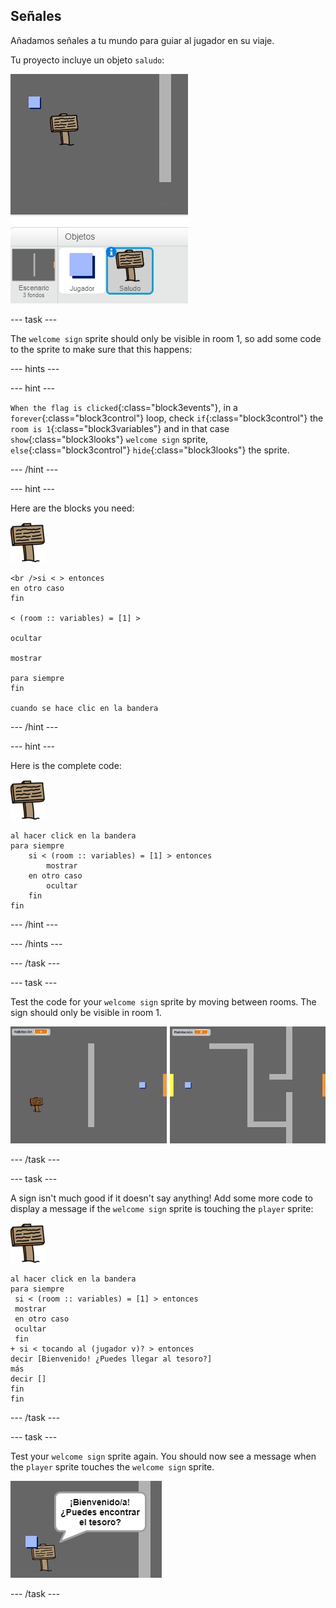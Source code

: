 ## Señales

Añadamos señales a tu mundo para guiar al jugador en su viaje.

Tu proyecto incluye un objeto `saludo`:

![captura de pantalla](images/world-sign.png)

\--- task \---

The `welcome sign` sprite should only be visible in room 1, so add some code to the sprite to make sure that this happens:

\--- hints \---

\--- hint \---

`When the flag is clicked`{:class="block3events"}, in a `forever`{:class="block3control"} loop, check `if`{:class="block3control"} the `room is 1`{:class="block3variables"} and in that case `show`{:class="block3looks"} `welcome sign` sprite, `else`{:class="block3control"} `hide`{:class="block3looks"} the sprite.

\--- /hint \---

\--- hint \---

Here are the blocks you need:

![sign](images/sign.png)

```blocks3
<br />si < > entonces
en otro caso
fin

< (room :: variables) = [1] >

ocultar

mostrar

para siempre
fin

cuando se hace clic en la bandera

```

\--- /hint \---

\--- hint \---

Here is the complete code:

![sign](images/sign.png)

```blocks3
al hacer click en la bandera
para siempre
    si < (room :: variables) = [1] > entonces
        mostrar
    en otro caso
        ocultar
    fin
fin
```

\--- /hint \---

\--- /hints \---

\--- /task \---

\--- task \---

Test the code for your `welcome sign` sprite by moving between rooms. The sign should only be visible in room 1.

![screenshot](images/world-sign-test.png)

\--- /task \---

\--- task \---

A sign isn't much good if it doesn't say anything! Add some more code to display a message if the `welcome sign` sprite is touching the `player` sprite:

![sign](images/sign.png)

```blocks3
al hacer click en la bandera
para siempre
 si < (room :: variables) = [1] > entonces
 mostrar
 en otro caso
 ocultar
 fin
+ si < tocando al (jugador v)? > entonces
decir [Bienvenido! ¿Puedes llegar al tesoro?]
más
decir []
fin
fin
```

\--- /task \---

\--- task \---

Test your `welcome sign` sprite again. You should now see a message when the `player` sprite touches the `welcome sign` sprite.

![screenshot](images/world-sign-test2.png)

\--- /task \---